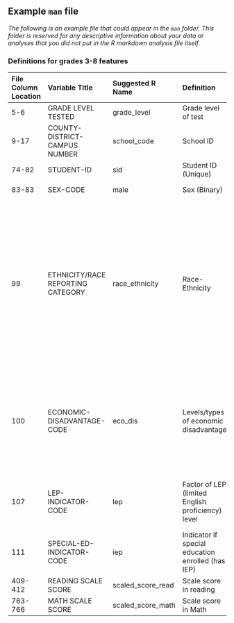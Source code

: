 ## Example `man` file

*The following is an example file that could appear in the `man` folder. This folder is reserved for any descriptive information about your data or analyses that you did not put in the R markdown analysis file itself.*

### Definitions for grades 3-8 features

| File Column Location | Variable Title                   | Suggested R Name |Definition            | Type       | Range/Key               |
| :-----               | :--------------                  | :-------         | :----------          | :------    | :---------------------- |
| 5-6                  | GRADE LEVEL TESTED               | grade_level      | Grade level of test  | Numeric    | 03-08|
| 9-17                 | COUNTY-DISTRICT-CAMPUS NUMBER    | school_code      | School ID            | Numeric    | NA                      |
| 74-82                | STUDENT-ID                       | sid              | Student ID (Unique)  | Numeric    | NA                      |
| 83-83                | SEX-CODE                         | male             | Sex (Binary)         | Factor     | M = Male <br> F = Female|
| 99                   |ETHNICITY/RACE REPORTING CATEGORY | race_ethnicity        | Race-Ethnicity       | Factor   | H = Hispanic/Latino <br> I = American Indian or Alaska Native <br> A = Asian <br> B = Black or African American <br> P = Native Hawaiian or Other Pacific Islander <br> W= White <br> T = Two or More Races <br> N = No Information Provided|
| 100             | ECONOMIC-DISADVANTAGE-CODE       | eco_dis          | Levels/types of economic disadvantage | Factor | 1 = Eligible for free meals under the National School Lunch and Child Nutrition Program <br> 0 = Not identified as economically disadvantaged|
| 107             | LEP-INDICATOR-CODE               | lep              | Factor of LEP (limited English proficiency) level  | Factor     | 1 = Student is currently identified as LEP <br>  0 = Non-LEP student |
| 111            | SPECIAL-ED-INDICATOR-CODE        | iep             | Indicator if special education enrolled (has IEP) | Indicator | 1 = Yes <br> 0 = No |
| 409-412   | READING SCALE SCORE    | scaled_score_read | Scale score in reading   | Numeric  | NA |
| 763-766   | MATH SCALE SCORE    | scaled_score_math | Scale score in Math   | Numeric  | NA |
